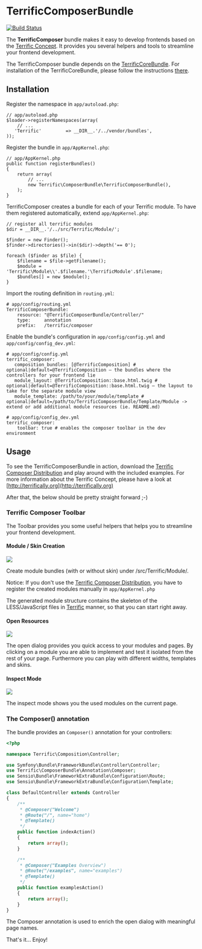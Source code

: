 # TerrificComposerBundle

[![Build Status](https://secure.travis-ci.org/brunschgi/TerrificComposerBundle.png?branch=master)](http://travis-ci.org/brunschgi/TerrificComposerBundle)

The **TerrificComposer** bundle makes it easy to develop frontends based on the [Terrific Concept](http://terrifically.org).
It provides you several helpers and tools to streamline your frontend development.

The TerrificComposer bundle depends on the [TerrificCoreBundle](https://github.com/brunschgi/TerrificCoreBundle).
For installation of the TerrificCoreBundle, please follow the instructions [there](https://github.com/brunschgi/TerrificCoreBundle).

## Installation

Register the namespace in `app/autoload.php`:

    // app/autoload.php
    $loader->registerNamespaces(array(
        // ...
       'Terrific'         => __DIR__.'/../vendor/bundles',
    ));

Register the bundle in `app/AppKernel.php`:

    // app/AppKernel.php
    public function registerBundles()
    {
        return array(
            // ...
            new Terrific\ComposerBundle\TerrificComposerBundle(),
        );
    }

TerrificComposer creates a bundle for each of your Terrific module. To have them registered automatically, extend `app/AppKernel.php`:

    // register all terrific modules
    $dir = __DIR__.'/../src/Terrific/Module/';

    $finder = new Finder();
    $finder->directories()->in($dir)->depth('== 0');

    foreach ($finder as $file) {
        $filename = $file->getFilename();
        $module = 'Terrific\Module\\'.$filename.'\TerrificModule'.$filename;
        $bundles[] = new $module();
    }


Import the routing definition in `routing.yml`:

    # app/config/routing.yml
    TerrificComposerBundle:
        resource: "@TerrificComposerBundle/Controller/"
        type:     annotation
        prefix:   /terrific/composer


Enable the bundle's configuration in `app/config/config.yml` and `app/config/config_dev.yml`:

    # app/config/config.yml
    terrific_composer:
       composition_bundles: [@TerrificComposition] # optional|default=@TerrificComposition – the bundles where the controllers for your frontend lie
       module_layout: @TerrificComposition::base.html.twig # optional|default=@TerrificComposition::base.html.twig – the layout to take for the separate module view
       module_template: /path/to/your/module/template # optional|default=/path/to/TerrificComposerBundle/Template/Module -> extend or add additional module resources (ie. README.md)

    # app/config/config_dev.yml
    terrific_composer:
        toolbar: true # enables the composer toolbar in the dev environment


## Usage

To see the TerrificComposerBundle in action, download the [Terrific Composer Distribution](http://terrifically.org/composer)
and play around with the included examples. For more information about the Terrific Concept, please have a look at [http://terrifically.org](http://terrifically.org)

After that, the below should be pretty straight forward ;-)


### Terrific Composer Toolbar

The Toolbar provides you some useful helpers that helps you to streamline your frontend development.

#### Module / Skin Creation

![](https://github.com/brunschgi/TerrificComposerBundle/raw/master/Resources/doc/create.png)

Create module bundles (with or without skin) under /src/Terrific/Module/<moduleName>.

Notice: If you don't use the [Terrific Composer Distribution](http://terrifically.org/composer), you have to
register the created modules manually in `app/AppKernel.php`

The generated module structure contains the skeleton of the LESS/JavaScript files in [Terrific](http://terrifically.org)
manner, so that you can start right away.

#### Open Resources

![](https://github.com/brunschgi/TerrificComposerBundle/raw/master/Resources/doc/open.png)

The open dialog provides you quick access to your modules and pages. By clicking on a module you are able to implement
and test it isolated from the rest of your page. Furthermore you can play with different widths, templates and skins.

#### Inspect Mode

![](https://github.com/brunschgi/TerrificComposerBundle/raw/master/Resources/doc/inspect.png)

The inspect mode shows you the used modules on the current page.


### The Composer() annotation

The bundle provides an `Composer()` annotation for your controllers:

``` php
<?php

namespace Terrific\Composition\Controller;

use Symfony\Bundle\FrameworkBundle\Controller\Controller;
use Terrific\ComposerBundle\Annotation\Composer;
use Sensio\Bundle\FrameworkExtraBundle\Configuration\Route;
use Sensio\Bundle\FrameworkExtraBundle\Configuration\Template;

class DefaultController extends Controller
{
    /**
     * @Composer("Welcome")
     * @Route("/", name="home")
     * @Template()
     */
    public function indexAction()
    {
        return array();
    }

    /**
     * @Composer("Examples Overview")
     * @Route("/examples", name="examples")
     * @Template()
     */
    public function examplesAction()
    {
        return array();
    }
}
```

The Composer annotation is used to enrich the open dialog with meaningful page names.


That's it… Enjoy!